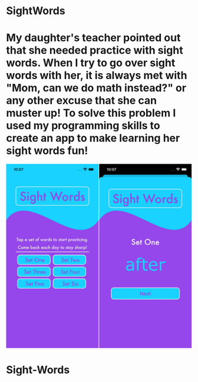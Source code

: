 # SightWords

# My daughter's teacher pointed out that she needed practice with sight words. When I try to go over sight words with her, it is always met with "Mom, can we do math instead?" or any other excuse that she can muster up! To solve this problem I used my programming skills to create an app to make learning her sight words fun!

![](https://github.com/StephanieBallard/SightWords2/blob/main/Screen%20Shot%202021-02-18%20at%2010.10.49%20PM.png)
# Sight-Words
